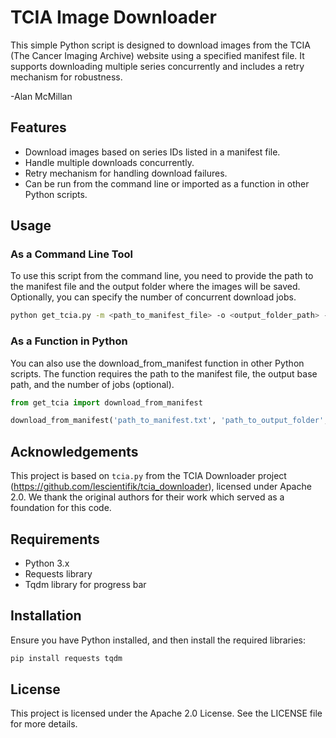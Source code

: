 # TCIA Image Downloader

This simple Python script is designed to download images from the TCIA (The Cancer Imaging Archive) website using a specified manifest file. It supports downloading multiple series concurrently and includes a retry mechanism for robustness.

-Alan McMillan

## Features
- Download images based on series IDs listed in a manifest file.
- Handle multiple downloads concurrently.
- Retry mechanism for handling download failures.
- Can be run from the command line or imported as a function in other Python scripts.

## Usage
### As a Command Line Tool

To use this script from the command line, you need to provide the path to the manifest file and the output folder where the images will be saved. Optionally, you can specify the number of concurrent download jobs.

```bash
python get_tcia.py -m <path_to_manifest_file> -o <output_folder_path> --njobs <number_of_concurrent_jobs>
```

### As a Function in Python

You can also use the download_from_manifest function in other Python scripts. The function requires the path to the manifest file, the output base path, and the number of jobs (optional).

```python
from get_tcia import download_from_manifest

download_from_manifest('path_to_manifest.txt', 'path_to_output_folder', njobs=5)
```

## Acknowledgements
This project is based on ```tcia.py``` from the TCIA Downloader project (https://github.com/lescientifik/tcia_downloader), licensed under Apache 2.0. We thank the original authors for their work which served as a foundation for this code.

## Requirements
 - Python 3.x
 - Requests library
 - Tqdm library for progress bar

## Installation

Ensure you have Python installed, and then install the required libraries:

```bash
pip install requests tqdm
```

## License

This project is licensed under the Apache 2.0 License. See the LICENSE file for more details.


